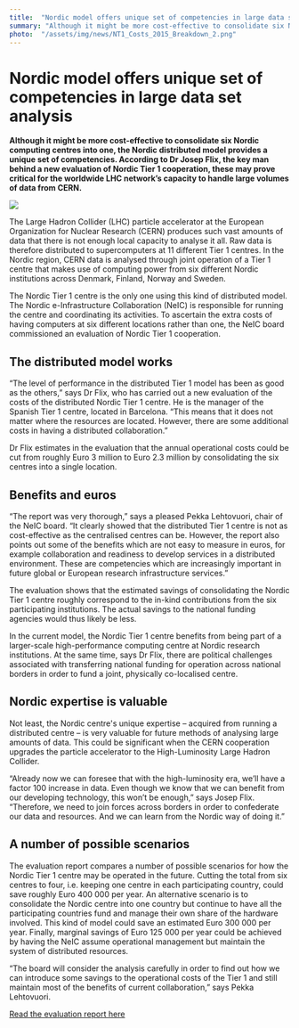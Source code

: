 ```yaml
---
title:  "Nordic model offers unique set of competencies in large data set analysis" 
summary: "Although it might be more cost-effective to consolidate six Nordic computing centres into one, the Nordic distributed model also provides a unique set of competencies, new evaluation report concludes"
photo:  "/assets/img/news/NT1_Costs_2015_Breakdown_2.png"
---
```


Nordic model offers unique set of competencies in large data set analysis
=========================================================================

**Although it might be more cost-effective to consolidate six Nordic computing centres into one, the Nordic distributed model provides a unique set of competencies. According to Dr Josep Flix, the key man behind a new evaluation of Nordic Tier 1 cooperation, these may prove critical for the worldwide LHC network’s capacity to handle large volumes of data from CERN.**

<a href="{{ site.baseurl }}/assets/img/news/NT1_Costs_2015_Breakdown_2.png"> <img class="smallpic" src="{{ site.baseurl }}/assets/img/news/NT1_Costs_2015_Breakdown_2.png"> </a>

The Large Hadron Collider (LHC) particle accelerator at the European Organization for Nuclear Research (CERN) produces such vast amounts of data that there is not enough local capacity to analyse it all. Raw data is therefore distributed to supercomputers at 11 different Tier 1 centres. In the Nordic region, CERN data is analysed through joint operation of a Tier 1 centre that makes use of computing power from six different Nordic institutions across Denmark, Finland, Norway and Sweden.

The Nordic Tier 1 centre is the only one using this kind of distributed model. The Nordic e-Infrastructure Collaboration (NeIC) is responsible for running the centre and coordinating its activities. To ascertain the extra costs of having computers at six different locations rather than one, the NeIC board commissioned an evaluation of Nordic Tier 1 cooperation.

The distributed model works
---------------------------

“The level of performance in the distributed Tier 1 model has been as good as the others,” says Dr Flix, who has carried out a new evaluation of the costs of the distributed Nordic Tier 1 centre. He is the manager of the Spanish Tier 1 centre, located in Barcelona. “This means that it does not matter where the resources are located. However, there are some additional costs in having a distributed collaboration.”

Dr Flix estimates in the evaluation that the annual operational costs could be cut from roughly Euro 3 million to Euro 2.3 million by consolidating the six centres into a single location.

Benefits and euros
------------------

“The report was very thorough,” says a pleased Pekka Lehtovuori, chair of the NeIC board. “It clearly showed that the distributed Tier 1 centre is not as cost-effective as the centralised centres can be. However, the report also points out some of the benefits which are not easy to measure in euros, for example collaboration and readiness to develop services in a distributed environment. These are competencies which are increasingly important in future global or European research infrastructure services.”

The evaluation shows that the estimated savings of consolidating the Nordic Tier 1 centre roughly correspond to the in-kind contributions from the six participating institutions. The actual savings to the national funding agencies would thus likely be less.

In the current model, the Nordic Tier 1 centre benefits from being part of a larger-scale high-performance computing centre at Nordic research institutions. At the same time, says Dr Flix, there are political challenges associated with transferring national funding for operation across national borders in order to fund a joint, physically co-localised centre.

Nordic expertise is valuable
----------------------------

Not least, the Nordic centre's unique expertise – acquired from running a distributed centre – is very valuable for future methods of analysing large amounts of data. This could be significant when the CERN cooperation upgrades the particle accelerator to the High-Luminosity Large Hadron Collider.

“Already now we can foresee that with the high-luminosity era, we’ll have a factor 100 increase in data. Even though we know that we can benefit from our developing technology, this won’t be enough,” says Josep Flix. “Therefore, we need to join forces across borders in order to confederate our data and resources. And we can learn from the Nordic way of doing it.”

A number of possible scenarios
------------------------------

The evaluation report compares a number of possible scenarios for how the Nordic Tier 1 centre may be operated in the future. Cutting the total from six centres to four, i.e. keeping one centre in each participating country, could save roughly Euro 400 000 per year. An alternative scenario is to consolidate the Nordic centre into one country but continue to have all the participating countries fund and manage their own share of the hardware involved. This kind of model could save an estimated Euro 300 000 per year. Finally, marginal savings of Euro 125 000 per year could be achieved by having the NeIC assume operational management but maintain the system of distributed resources.

“The board will consider the analysis carefully in order to find out how we can introduce some savings to the operational costs of the Tier 1 and still maintain most of the benefits of current collaboration,” says Pekka Lehtovuori.

[Read the evaluation report here](https://wiki.neic.no/wiki/File:NT-1-Evaluation-report.pdf)

